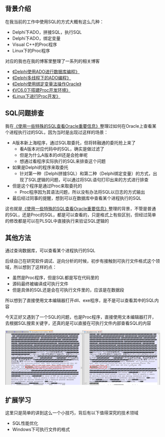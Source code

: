 ## 背景介绍

在我当前的工作中使用SQL的方式大概有这么几种：

* Delphi下ADO，拼接SQL，执行SQL
* Delphi下ADO，绑定变量
* Visual C++的Proc程序
* Linux下的Proc程序

对应的我也在我的博客里整理了一系列的相关博客

* [《Delphi使用ADO进行数据库编程》](http://www.xumenger.com/delphi-ado-20150825/)
* [《Delphi多线程下的ADO编程》](http://www.xumenger.com/delphi-thread-ado-20151217/)
* [《Delphi使用绑定变量法操作Oracle》](http://www.xumenger.com/z-delphi-oracle-parameter-20160711/)
* [《VC6.0下搭建Proc开发环境》](http://www.xumenger.com/windows-vc-proc-20161014/)
* [《Linux下进行Proc开发》](http://www.xumenger.com/linux-pc-20170516/)

## SQL问题排查

我在[《使用一些特殊的SQL查看Oracle重要信息》](http://www.xumenger.com/oracle-sql-20170309/)整理过如何在Oracle上查看某个进程执行过的SQL，因为当时是出现过这样的场景：

* A版本新上海程序，通过SQL取委托，但将转融通的委托抢上来了
	* 看A版本对应代码中的SQL，确实是做过滤了
	* 但是为什么A版本的dll还是会抢单呢
	* 想通过看程序实际执行的SQL来排查这个问题
* 如果是Delphi的程序来取委托
	* 针对第一种（Delphi拼接SQL）和第二种（Delphi绑定变量）的方式，出现了SQL逻辑的问题，可以通过将SQL语句打印出来的方式进行排查
* 但是这个程序是通过Proc来取委托的
	* Proc程序因为其语法问题，所以没有办法将SQL以日志的方式输出
* 最后经过同事的提醒，想到可以在数据库中查看某个进程执行的SQL

这也就是[《使用一些特殊的SQL查看Oracle重要信息》](http://www.xumenger.com/oracle-sql-20170309/)整理的背景，不管是普通的SQL，还是Proc的SQL，都是可以查看的，只是格式上有些区别，但经过简单的修改都是可以在PLSQL中直接执行来验证SQL逻辑的

## 其他方法

通过查询数据库，可以查看某个进程执行的SQL

后续自己在研究软件调试、逆向分析的时候，初步有接触到可执行文件格式这个领域，所以想到了这样的点：

* 虽然是Proc程序，但是SQL都是写在代码里的
* 源码最终被编译成可执行文件
* 但是具体的SQL还是会在可执行文件里的，应该是在数据段

所以想到了直接使用文本编辑器打开dll、exe程序，是不是可以查看其中的SQL内容

今天正好又遇到了一个SQL的问题，也是Proc程序，直接使用文本编辑器打开，去根据SQL搜索关键字，还真的是可以直接在可执行文件内部查看SQL的内容

![image](./image/01.png)

## 扩展学习

这里只是简单的讲到这么一个小技巧，背后有以下值得深究的技术领域

* SQL性能优化
* Windows下可执行文件的格式
